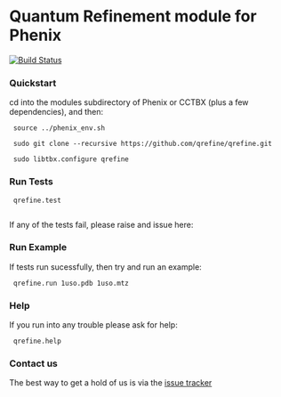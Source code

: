 # Quantum Refinement module for Phenix

[![Build Status](https://travis-ci.org/qrefine/qr.svg?branch=master)](https://travis-ci.org/qrefine/qr)

### Quickstart

cd into the modules subdirectory of Phenix or CCTBX (plus a few dependencies), and then:

```
 source ../phenix_env.sh
 
 sudo git clone --recursive https://github.com/qrefine/qrefine.git
 
 sudo libtbx.configure qrefine
 ```
 
 
 ### Run Tests 

``` 
 qrefine.test
 
```
If any of the tests fail, please raise and issue here:

### Run Example 

If tests run sucessfully, then try and run an example: 

```
 qrefine.run 1uso.pdb 1uso.mtz 
```

### Help 

If you run into any trouble please ask for help:
```
 qrefine.help
```

### Contact us 

The best way to get a hold of us is via the  [issue tracker](https://github.com/qrefine/qr-core/issues)
